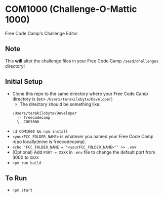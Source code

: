 # COM1000 (Challenge-O-Mattic 1000)
Free Code Camp's Challenge Editor

## Note
This **will** alter the challenge files in your Free Code Camp `/seed/challenges` directory!


## Initial Setup
* Clone this repo to the same directory where your Free Code Camp directory is (ex> `/Users/terakilobyte/Developer`)
  * The directory should be something like:
  ```
  /Users/terakilobyte/Developer
    |- freecodecamp
    \- COM1000
  ```
* `cd COM1000 && npm install`
* `<yourFCC_FOLDER_NAME>` is whatever you named your Free Code Camp repo locally(mine is freecodecamp).
* `echo 'FCC_FOLDER_NAME = "<yourFCC_FOLDER_NAME>"' >> .env`
* (Optional) Add `PORT = XXXX` in `.env` file to change the default port from 3000 to `XXXX` 
* `npm run build`

## To Run
* `npm start`

